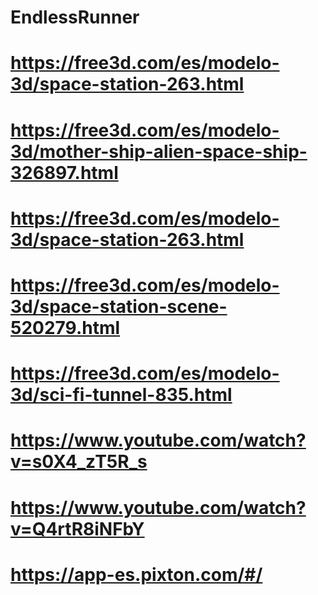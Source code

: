 # EndlessRunner
# https://free3d.com/es/modelo-3d/space-station-263.html
# https://free3d.com/es/modelo-3d/mother-ship-alien-space-ship-326897.html
# https://free3d.com/es/modelo-3d/space-station-263.html
# https://free3d.com/es/modelo-3d/space-station-scene-520279.html
# https://free3d.com/es/modelo-3d/sci-fi-tunnel-835.html
# https://www.youtube.com/watch?v=s0X4_zT5R_s
# https://www.youtube.com/watch?v=Q4rtR8iNFbY
# https://app-es.pixton.com/#/
